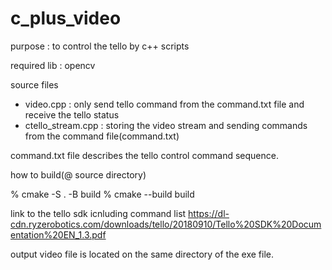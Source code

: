 # c_plus_video

purpose : to control the tello by c++ scripts

required lib : opencv

source files

- video.cpp : only send tello command from the command.txt file and receive the tello status
- ctello_stream.cpp : storing the video stream and sending commands from the command file(command.txt)

command.txt file describes the tello control command sequence.

how to build(@ source directory)

% cmake -S . -B build
% cmake --build build

link to the tello sdk icnluding command list
https://dl-cdn.ryzerobotics.com/downloads/tello/20180910/Tello%20SDK%20Documentation%20EN_1.3.pdf

output video file is located on the same directory of the exe file.
